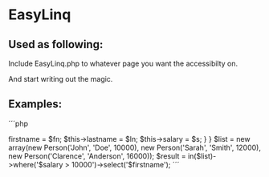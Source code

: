EasyLinq
========

Used as following:
-----------------

Include EasyLinq.php to whatever page you want the accessibilty on.

And start writing out the magic.

Examples:
---------

´´´php
<?php 
require_once("EasyLinq.php");
class Person {
    public $firstname;
    public $lastname;
    public $salary;
    public function __construct($fn, $ln, $s) {
        $this->firstname = $fn;
        $this->lastname = $ln;
        $this->salary = $s;
    }
}
$list = new array(new Person('John', 'Doe', 10000), 
        new Person('Sarah', 'Smith', 12000), 
        new Person('Clarence', 'Anderson', 16000));
$result = in($list)->where('$salary > 10000')->select('$firstname');
´´´

